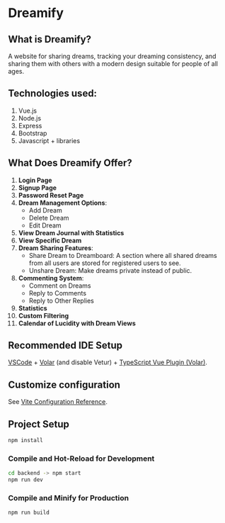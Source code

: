 # Dreamify
## What is Dreamify?
A website for sharing dreams, tracking your dreaming consistency, and sharing them with others with a modern design suitable for people of all ages.
## Technologies used:
1. Vue.js
2. Node.js
3. Express
4. Bootstrap
5. Javascript + libraries
## What Does Dreamify Offer?
1. **Login Page**
2. **Signup Page**
3. **Password Reset Page**
4. **Dream Management Options**:
   - Add Dream
   - Delete Dream
   - Edit Dream
5. **View Dream Journal with Statistics**
6. **View Specific Dream**
7. **Dream Sharing Features**:
   - Share Dream to Dreamboard: A section where all shared dreams from all users are stored for registered users to see.
   - Unshare Dream: Make dreams private instead of public.
8. **Commenting System**:
   - Comment on Dreams
   - Reply to Comments
   - Reply to Other Replies
9. **Statistics**
10. **Custom Filtering**
11. **Calendar of Lucidity with Dream Views**





## Recommended IDE Setup

[VSCode](https://code.visualstudio.com/) + [Volar](https://marketplace.visualstudio.com/items?itemName=Vue.volar) (and disable Vetur) + [TypeScript Vue Plugin (Volar)](https://marketplace.visualstudio.com/items?itemName=Vue.vscode-typescript-vue-plugin).

## Customize configuration

See [Vite Configuration Reference](https://vitejs.dev/config/).

## Project Setup

```sh
npm install
```

### Compile and Hot-Reload for Development

```sh
cd backend -> npm start
npm run dev
```

### Compile and Minify for Production

```sh
npm run build
```
